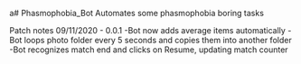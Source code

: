 a# Phasmophobia_Bot
Automates some phasmophobia boring tasks

Patch notes
09/11/2020 - 0.0.1
-Bot now adds average items automatically
-Bot loops photo folder every 5 seconds and copies them into another folder
-Bot recognizes match end and clicks on Resume, updating match counter
